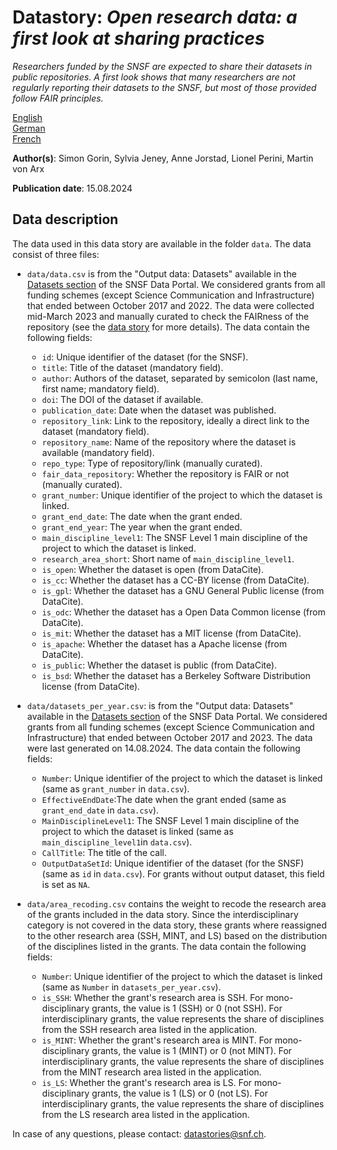 # Datastory: *Open research data: a first look at sharing practices*

*Researchers funded by the SNSF are expected to share their datasets in public repositories. A first look shows that many researchers are not regularly reporting their datasets to the SNSF, but most of those provided follow FAIR principles.*

[English](https://data.snf.ch/stories/open-research-data-2023-en.html)\
[German](https://data.snf.ch/stories/open-research-data-2023-de.html)\
[French](https://data.snf.ch/stories/donnees-ouvertes-2023-fr.html)

**Author(s)**: Simon Gorin, Sylvia Jeney, Anne Jorstad, Lionel Perini, Martin von Arx

**Publication date**: 15.08.2024

## Data description

The data used in this data story are available in the folder `data`. The data consist of three files:

-   `data/data.csv` is from the "Output data: Datasets" available in the [Datasets section](https://data.snf.ch/datasets) of the SNSF Data Portal. We considered grants from all funding schemes (except Science Communication and Infrastructure) that ended between October 2017 and 2022. The data were collected mid-March 2023 and manually curated to check the FAIRness of the repository (see the [data story](https://data.snf.ch/stories/open-research-data-2023-en.html) for more details). The data contain the following fields:

    -   `id`: Unique identifier of the dataset (for the SNSF).
    -   `title`: Title of the dataset (mandatory field).
    -   `author`: Authors of the dataset, separated by semicolon (last name, first name; mandatory field).
    -   `doi`: The DOI of the dataset if available.
    -   `publication_date`: Date when the dataset was published.
    -   `repository_link`: Link to the repository, ideally a direct link to the dataset (mandatory field).
    -   `repository_name`: Name of the repository where the dataset is available (mandatory field).
    -   `repo_type`: Type of repository/link (manually curated).
    -   `fair_data_repository`: Whether the repository is FAIR or not (manually curated).
    -   `grant_number`: Unique identifier of the project to which the dataset is linked.
    -   `grant_end_date`: The date when the grant ended.
    -   `grant_end_year`: The year when the grant ended.
    -   `main_discipline_level1`: The SNSF Level 1 main discipline of the project to which the dataset is linked.
    -   `research_area_short`: Short name of `main_discipline_level1`.
    -   `is_open`: Whether the dataset is open (from DataCite).
    -   `is_cc`: Whether the dataset has a CC-BY license (from DataCite).
    -   `is_gpl`: Whether the dataset has a GNU General Public license (from DataCite).
    -   `is_odc`: Whether the dataset has a Open Data Common license (from DataCite).
    -   `is_mit`: Whether the dataset has a MIT license (from DataCite).
    -   `is_apache`: Whether the dataset has a Apache license (from DataCite).
    -   `is_public`: Whether the dataset is public (from DataCite).
    -   `is_bsd`: Whether the dataset has a Berkeley Software Distribution license (from DataCite).

-   `data/datasets_per_year.csv`: is from the "Output data: Datasets" available in the [Datasets section](https://data.snf.ch/datasets) of the SNSF Data Portal. We considered grants from all funding schemes (except Science Communication and Infrastructure) that ended between October 2017 and 2023. The data were last generated on 14.08.2024. The data contain the following fields:

    -   `Number`: Unique identifier of the project to which the dataset is linked (same as `grant_number` in `data.csv`).
    -   `EffectiveEndDate`:The date when the grant ended (same as `grant_end_date` in `data.csv`).
    -   `MainDisciplineLevel1`: The SNSF Level 1 main discipline of the project to which the dataset is linked (same as `main_discipline_level1`in `data.csv`).
    -   `CallTitle`: The title of the call.
    -   `OutputDataSetId`: Unique identifier of the dataset (for the SNSF) (same as `id` in `data.csv`). For grants without output dataset, this field is set as `NA`.

-   `data/area_recoding.csv` contains the weight to recode the research area of the grants included in the data story. Since the interdisciplinary category is not covered in the data story, these grants where reassigned to the other research area (SSH, MINT, and LS) based on the distribution of the disciplines listed in the grants. The data contain the following fields:

    -   `Number`: Unique identifier of the project to which the dataset is linked (same as `Number` in `datasets_per_year.csv`).
    -   `is_SSH`: Whether the grant's research area is SSH. For mono-disciplinary grants, the value is 1 (SSH) or 0 (not SSH). For interdisciplinary grants, the value represents the share of disciplines from the SSH research area listed in the application.
    -   `is_MINT`: Whether the grant's research area is MINT. For mono-disciplinary grants, the value is 1 (MINT) or 0 (not MINT). For interdisciplinary grants, the value represents the share of disciplines from the MINT research area listed in the application.
    -   `is_LS`: Whether the grant's research area is LS. For mono-disciplinary grants, the value is 1 (LS) or 0 (not LS). For interdisciplinary grants, the value represents the share of disciplines from the LS research area listed in the application.

In case of any questions, please contact: [datastories\@snf.ch](mailto:datastories@snf.ch).
